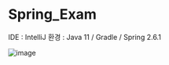 # Spring_Exam

IDE : IntelliJ
환경 : Java 11 / Gradle / Spring 2.6.1



![image](https://user-images.githubusercontent.com/26866859/158022303-b370f89d-41ed-4516-9c0d-d11bc648b67d.png)

